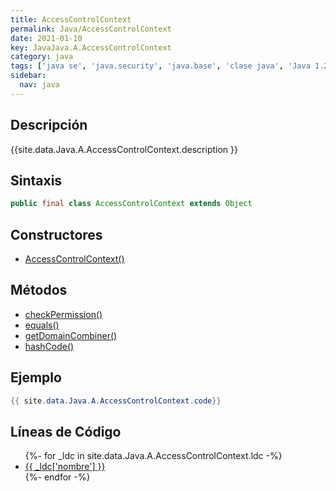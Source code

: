 ```yaml
---
title: AccessControlContext
permalink: Java/AccessControlContext
date: 2021-01-10
key: JavaJava.A.AccessControlContext
category: java
tags: ['java se', 'java.security', 'java.base', 'clase java', 'Java 1.2']
sidebar: 
  nav: java
---
```


## Descripción
{{site.data.Java.A.AccessControlContext.description }}

## Sintaxis
~~~java
public final class AccessControlContext extends Object
~~~

## Constructores
* [AccessControlContext()](/Java/AccessControlContext/AccessControlContext/)

## Métodos
* [checkPermission()](/Java/AccessControlContext/checkPermission)
* [equals()](/Java/AccessControlContext/equals)
* [getDomainCombiner()](/Java/AccessControlContext/getDomainCombiner)
* [hashCode()](/Java/AccessControlContext/hashCode)

## Ejemplo
~~~java
{{ site.data.Java.A.AccessControlContext.code}}
~~~

## Líneas de Código
<ul>
{%- for _ldc in site.data.Java.A.AccessControlContext.ldc -%}
   <li>
       <a href="{{_ldc['url'] }}">{{ _ldc['nombre'] }}</a>
   </li>
{%- endfor -%}
</ul>

